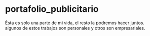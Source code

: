 # portafolio_publicitario
Ésta es solo una parte de mi vida, el resto la podremos hacer juntos. algunos de estos trabajos son personales y otros son empresariales.
